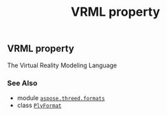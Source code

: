 ﻿---
title: VRML property
second_title: Aspose.3D for Python via .NET API References
description: 
type: docs
weight: 510
url: /python-net/aspose.threed.formats/plyformat/vrml/
is_root: false
---

## VRML property


The Virtual Reality Modeling Language

### See Also
* module [`aspose.threed.formats`](../../)
* class [`PlyFormat`](/3d/python-net/aspose.threed.formats/plyformat)
